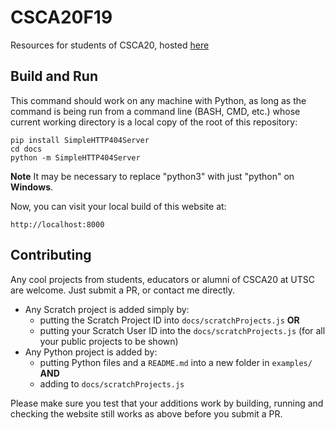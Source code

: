 # CSCA20F19
Resources for students of CSCA20, hosted [here](https://armitag8.github.io/CSCA20F19)

## Build and Run
This command should work on any machine with Python, as long
as the command is being run from a command line (BASH, CMD, etc.)
whose current working directory is a local copy of the root of this
repository:

```
pip install SimpleHTTP404Server
cd docs
python -m SimpleHTTP404Server
```

**Note** It may be necessary to replace "python3" with just "python" on **Windows**.

Now, you can visit your local build of this website at:
```
http://localhost:8000
``` 

## Contributing

Any cool projects from students, educators or alumni of CSCA20 at UTSC are welcome. Just submit a PR, or contact me directly.

- Any Scratch project is added simply by:
    - putting the Scratch Project ID into `docs/scratchProjects.js` **OR**
    - putting your Scratch User ID into the `docs/scratchProjects.js` (for all your public projects to be shown)
- Any Python project is added by:
    - putting Python files and a `README.md` into a new folder in `examples/` **AND**
    - adding to `docs/scratchProjects.js`

Please make sure you test that your additions work by building, running and checking the website still works as above before you submit a PR.
